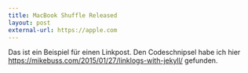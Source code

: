 ```yaml
---
title: MacBook Shuffle Released
layout: post
external-url: https://apple.com
---
```

Das ist ein Beispiel für einen Linkpost. Den Codeschnipsel habe ich hier https://mikebuss.com/2015/01/27/linklogs-with-jekyll/ gefunden.
